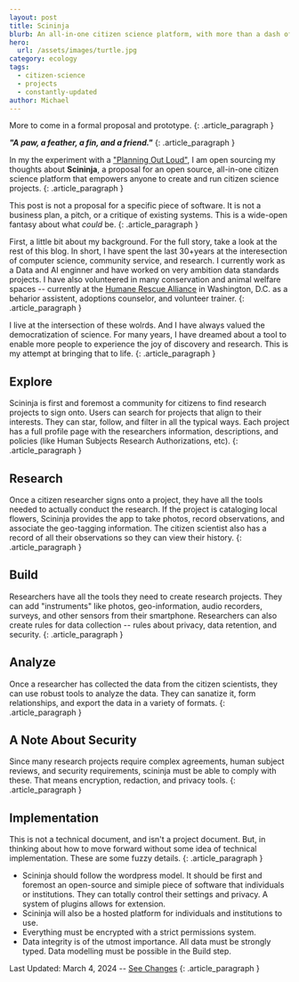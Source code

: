```yaml
---
layout: post
title: Scininja 
blurb: An all-in-one citizen science platform, with more than a dash of fun!
hero:
  url: /assets/images/turtle.jpg
category: ecology
tags:
  - citizen-science
  - projects
  - constantly-updated
author: Michael
---
```

More to come in a formal proposal and prototype.
{: .article_paragraph }

<b><i>"A paw, a feather, a fin, and a friend."</i></b>
{: .article_paragraph }

In my the experiment with a ["Planning Out Loud"](http://electricjones.me/etcetera/2024/01/03/learning-out-loud), I am open sourcing my thoughts about **Scininja**, a proposal for an open source, all-in-one citizen science platform that empowers anyone to create and run citizen science projects.
{: .article_paragraph }

This post is not a proposal for a specific piece of software. It is not a business plan, a pitch, or a critique of existing systems. This is a wide-open fantasy about what *could* be.
{: .article_paragraph }

First, a little bit about my background. For the full story, take a look at the rest of this blog. In short, I have spent the last 30+years at the interesection of computer science, community service, and research. I currently work as a Data and AI enginner and have worked on very ambition data standards projects. I have also volunteered in many conservation and animal welfare spaces -- currently at the [Humane Rescue Alliance](http://humanerescuealliance.org) in Washington, D.C. as a beharior assistent, adoptions counselor, and volunteer trainer.
{: .article_paragraph }

I live at the intersection of these wolrds. And I have always valued the democratization of science. For many years, I have dreamed about a tool to enable more people to experience the joy of discovery and research. This is my attempt at bringing that to life.
{: .article_paragraph }

## Explore
Scininja is first and foremost a community for citizens to find research projects to sign onto. Users can search for projects that align to their interests. They can star, follow, and filter in all the typical ways. Each project has a full profile page with the researchers information, descriptions, and policies (like Human Subjects Research Authorizations, etc).
{: .article_paragraph }

## Research
Once a citizen researcher signs onto a project, they have all the tools needed to actually conduct the research. If the project is cataloging local flowers, Scininja provides the app to take photos, record observations, and associate the geo-tagging information. The citizen scientist also has a record of all their observations so they can view their history.
{: .article_paragraph }

## Build
Researchers have all the tools they need to create research projects. They can add "instruments" like photos, geo-information, audio recorders, surveys, and other sensors from their smartphone. Researchers can also create rules for data collection -- rules about privacy, data retention, and security.
{: .article_paragraph }

## Analyze
Once a researcher has collected the data from the citizen scientists, they can use robust tools to analyze the data. They can sanatize it, form relationships, and export the data in a variety of formats.
{: .article_paragraph }

## A Note About Security
Since many research projects require complex agreements, human subject reviews, and security requirements, scininja must be able to comply with these. That means encryption, redaction, and privacy tools.
{: .article_paragraph }

## Implementation
This is not a technical document, and isn't a project document. But, in thinking about how to move forward without some idea of technical implementation. These are some fuzzy details.
{: .article_paragraph }
 
- Scininja should follow the wordpress model. It should be first and foremost an open-source and simiple piece of software that individuals or institutions. They can totally control their settings and privacy. A system of plugins allows for extension.
- Scininja will also be a hosted platform for individuals and institutions to use.
- Everything must be encrypted with a strict permissions system.
- Data integrity is of the utmost importance. All data must be strongly typed. Data modelling must be possible in the Build step.

Last Updated: March 4, 2024 -- [See Changes](https://github.com/electricjones/electricjones.github.io/commits/main/_posts/2022-05-22-scininja.md)
{: .article_paragraph }
<br />


